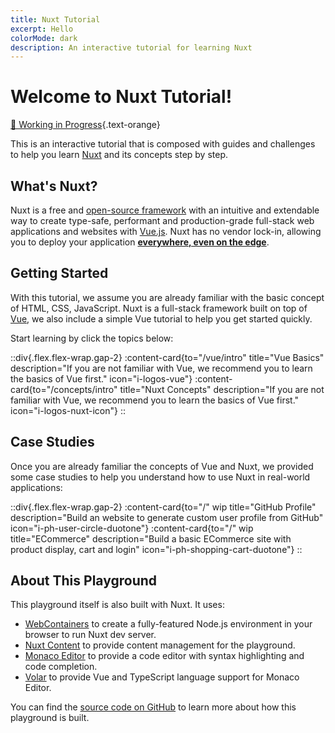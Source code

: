 ```yaml
---
title: Nuxt Tutorial
excerpt: Hello
colorMode: dark
description: An interactive tutorial for learning Nuxt
---
```


# Welcome to Nuxt Tutorial!

[🚧 Working in Progress](https://github.com/nuxt/learn.nuxt.com#todolist){.text-orange}

This is an interactive tutorial that is composed with guides and challenges to help you learn [Nuxt](https://nuxt.com/docs/getting-started/introduction) and its concepts step by step.

## What's Nuxt?

Nuxt is a free and [open-source framework](https://github.com/nuxt/nuxt) with an intuitive and extendable way to create type-safe, performant and production-grade full-stack web applications and websites with [Vue.js](https://vuejs.org). Nuxt has no vendor lock-in, allowing you to deploy your application [**everywhere, even on the edge**](https://nuxt.com/blog/nuxt-on-the-edge).

## Getting Started

With this tutorial, we assume you are already familiar with the basic concept of HTML, CSS, JavaScript. Nuxt is a full-stack framework built on top of [Vue](https://vuejs.org), we also include a simple Vue tutorial to help you get started quickly.

Start learning by click the topics below:

::div{.flex.flex-wrap.gap-2}
:content-card{to="/vue/intro" title="Vue Basics" description="If you are not familiar with Vue, we recommend you to learn the basics of Vue first." icon="i-logos-vue"}
:content-card{to="/concepts/intro" title="Nuxt Concepts" description="If you are not familiar with Vue, we recommend you to learn the basics of Vue first." icon="i-logos-nuxt-icon"}
::

## Case Studies

Once you are already familiar the concepts of Vue and Nuxt, we provided some case studies to help you understand how to use Nuxt in real-world applications:

::div{.flex.flex-wrap.gap-2}
:content-card{to="/" wip title="GitHub Profile" description="Build an website to generate custom user profile from GitHub" icon="i-ph-user-circle-duotone"}
:content-card{to="/" wip title="ECommerce" description="Build a basic ECommerce site with product display, cart and login" icon="i-ph-shopping-cart-duotone"}
::

## About This Playground

This playground itself is also built with Nuxt. It uses:

- [WebContainers](https://webcontainers.io/) to create a fully-featured Node.js environment in your browser to run Nuxt dev server.
- [Nuxt Content](https://content.nuxt.com/) to provide content management for the playground.
- [Monaco Editor](https://microsoft.github.io/monaco-editor/) to provide a code editor with syntax highlighting and code completion.
- [Volar](https://github.com/volarjs/volar.js) to provide Vue and TypeScript language support for Monaco Editor.

You can find the [source code on GitHub](https://github.com/nuxt/learn.nuxt.com) to learn more about how this playground is built.
